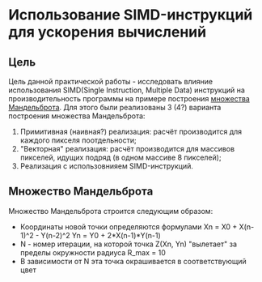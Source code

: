 # Использование SIMD-инструкций для ускорения вычислений
## Цель
Цель данной практической работы - исследовать влияние использования SIMD(Single Instruction, Multiple Data) инструкций на производительность программы на примере построения [множества Мандельброта](https://ru.wikipedia.org/wiki/%D0%9C%D0%BD%D0%BE%D0%B6%D0%B5%D1%81%D1%82%D0%B2%D0%BE_%D0%9C%D0%B0%D0%BD%D0%B4%D0%B5%D0%BB%D1%8C%D0%B1%D1%80%D0%BE%D1%82%D0%B0). Для этого были реализованы 3 (4?) варианта построения множества Мандельброта:
1. Примитивная (наивная?) реализация: расчёт производится для каждого пикселя поотдельности;
2. "Векторная" реализация: расчёт производится для массивов пикселей, идущих подряд (в одном массиве 8 пикселей);
3. Реализация с использовнияем SIMD-инструкций.


## Множество Мандельброта
Множество Мандельброта строится следующим образом:
- Координаты новой точки определяются формулами 
Xn = X0 + X(n-1)^2 - Y(n-2)^2
Yn = Y0 + 2*X(n-1)*Y(n-1)
- N - номер итерации, на которой точка Z(Xn, Yn) "вылетает" за пределы окружности радиуса R_max = 10
- В зависимости от N эта точка окрашивается в соответствующий цвет 

##